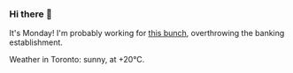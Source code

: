 ### Hi there :wave:

It's Monday! I'm probably working for [this bunch](https://github.com/kohofinancial), overthrowing the banking establishment.

Weather in Toronto: sunny, at +20°C.
